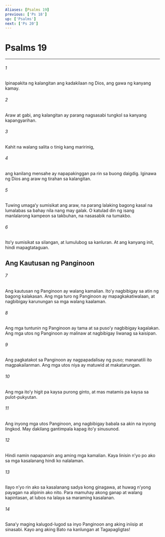 ```yaml
---
Aliases: [Psalms 19]
previous: ['Ps 18']
up: ['Psalms']
next: ['Ps 20']
---
```

# Psalms 19

***

###### 1
Ipinapakita ng kalangitan ang kadakilaan ng Dios, ang gawa ng kanyang kamay. 

###### 2
Araw at gabi, ang kalangitan ay parang nagsasabi tungkol sa kanyang kapangyarihan. 

###### 3
Kahit na walang salita o tinig kang maririnig, 

###### 4
ang kanilang mensahe ay napapakinggan pa rin sa buong daigdig. Iginawa ng Dios ang araw ng tirahan sa kalangitan. 

###### 5
Tuwing umagaʼy sumisikat ang araw, na parang lalaking bagong kasal na lumalabas sa bahay nila nang may galak. O katulad din ng isang manlalarong kampeon sa takbuhan, na nasasabik na tumakbo. 

###### 6
Itoʼy sumisikat sa silangan, at lumulubog sa kanluran. At ang kanyang init, hindi mapagtataguan.

## Ang Kautusan ng Panginoon 

###### 7
Ang kautusan ng Panginoon ay walang kamalian. Itoʼy nagbibigay sa atin ng bagong kalakasan. Ang mga turo ng Panginoon ay mapagkakatiwalaan, at nagbibigay karunungan sa mga walang kaalaman. 

###### 8
Ang mga tuntunin ng Panginoon ay tama at sa pusoʼy nagbibigay kagalakan. Ang mga utos ng Panginoon ay malinaw at nagbibigay liwanag sa kaisipan. 

###### 9
Ang pagkatakot sa Panginoon ay nagpapadalisay ng puso; mananatili ito magpakailanman. Ang mga utos niya ay matuwid at makatarungan. 

###### 10
Ang mga itoʼy higit pa kaysa purong ginto, at mas matamis pa kaysa sa pulot-pukyutan. 

###### 11
Ang inyong mga utos Panginoon, ang nagbibigay babala sa akin na inyong lingkod. May dakilang gantimpala kapag itoʼy sinusunod. 

###### 12
Hindi namin napapansin ang aming mga kamalian. Kaya linisin nʼyo po ako sa mga kasalanang hindi ko nalalaman. 

###### 13
Ilayo nʼyo rin ako sa kasalanang sadya kong ginagawa, at huwag nʼyong payagan na alipinin ako nito. Para mamuhay akong ganap at walang kapintasan, at lubos na lalaya sa maraming kasalanan. 

###### 14
Sanaʼy maging kalugod-lugod sa inyo Panginoon ang aking iniisip at sinasabi. Kayo ang aking Bato na kanlungan at Tagapagligtas!
